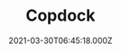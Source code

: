 ---
date: 2021-03-30T06:45:18.000Z
title: Copdock
latitude: 52.040087673376355
longitude: 1.0990690974744406
category: checkin
---